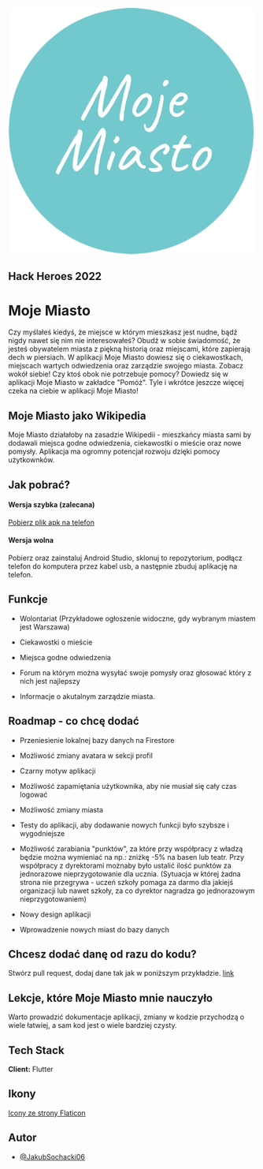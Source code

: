 
![Logo](https://github.com/JakubSochacki06/MojeMiasto_flutter/blob/master/assets/MojeMiasto.png)

## Hack Heroes 2022

# Moje Miasto

Czy myślałeś kiedyś, że miejsce w którym mieszkasz jest nudne, bądź nigdy nawet się nim nie interesowałeś?
Obudź w sobie świadomość, że jesteś obywatelem miasta z piękną historią oraz miejscami, które zapierają dech w piersiach.
W aplikacji Moje Miasto dowiesz się o ciekawostkach, miejscach wartych odwiedzenia oraz zarządzie swojego miasta.
Zobacz wokół siebie! Czy ktoś obok nie potrzebuje pomocy? Dowiedz się w aplikacji Moje Miasto w zakładce "Pomóż".
Tyle i wkrótce jeszcze więcej czeka na ciebie w aplikacji Moje Miasto!

## Moje Miasto jako Wikipedia

Moje Miasto działałoby na zasadzie Wikipedii - mieszkańcy miasta sami by dodawali miejsca godne odwiedzenia, ciekawostki o mieście oraz nowe pomysły.
Aplikacja ma ogromny potencjał rozwoju dzięki pomocy użytkownków.

## Jak pobrać?

#### **Wersja szybka (zalecana)**

<a href="https://github.com/JakubSochacki06/MojeMiasto_flutter/blob/master/app-release.apk">Pobierz plik apk na telefon</a>

#### **Wersja wolna**

Pobierz oraz zainstaluj Android Studio, sklonuj to repozytorium, podłącz telefon do komputera przez kabel usb, a następnie zbuduj aplikację na telefon.


## Funkcje

- Wolontariat (Przykładowe ogłoszenie widoczne, gdy wybranym miastem jest Warszawa)

- Ciekawostki o mieście

- Miejsca godne odwiedzenia

- Forum na którym można wysyłać swoje pomysły oraz głosować który z nich jest najlepszy

- Informacje o akutalnym zarządzie miasta.

## Roadmap - co chcę dodać

- Przeniesienie lokalnej bazy danych na Firestore

- Możliwość zmiany avatara w sekcji profil

- Czarny motyw aplikacji

- Możliwość zapamiętania użytkownika, aby nie musiał się cały czas logować

- Możliwość zmiany miasta

- Testy do aplikacji, aby dodawanie nowych funkcji było szybsze i wygodniejsze

- Możliwość zarabiania "punktów", za które przy współpracy z władzą będzie można wymieniać na np.: zniżkę -5% na basen lub teatr. Przy współpracy z dyrektorami możnaby było ustalić ilość punktów za jednorazowe nieprzygotowanie dla ucznia. (Sytuacja w której żadna strona nie przegrywa - uczeń szkoły pomaga za darmo dla jakiejś organizacji lub nawet szkoły, za co dyrektor nagradza go jednorazowym nieprzygotowaniem)

- Nowy design aplikacji

- Wprowadzenie nowych miast do bazy danych

## Chcesz dodać danę od razu do kodu?

Stwórz pull request, dodaj dane tak jak w poniższym przykładzie.
<a href="https://github.com/JakubSochacki06/MojeMiasto_flutter/blob/master/lib/data/city_places_data.dart">link</a>

## Lekcje, które Moje Miasto mnie nauczyło

Warto prowadzić dokumentacje aplikacji, zmiany w kodzie przychodzą o wiele łatwiej, a sam kod jest o wiele bardziej czysty.

## Tech Stack

**Client:** Flutter

## Ikony
<a href="https://www.flaticon.com/">Icony ze strony Flaticon</a>

## Autor

- [@JakubSochacki06](https://github.com/JakubSochacki06)
